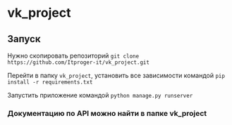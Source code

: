 # vk_project
## Запуск
Нужно скопировать репозиторий ```git clone https://github.com/Itproger-it/vk_project.git```

Перейти в папку ```vk_project```, установить все зависимости командой ```pip install -r requirements.txt```

Запустить приложение командой ```python manage.py runserver```
### Документацию по API можно найти в папке vk_project

